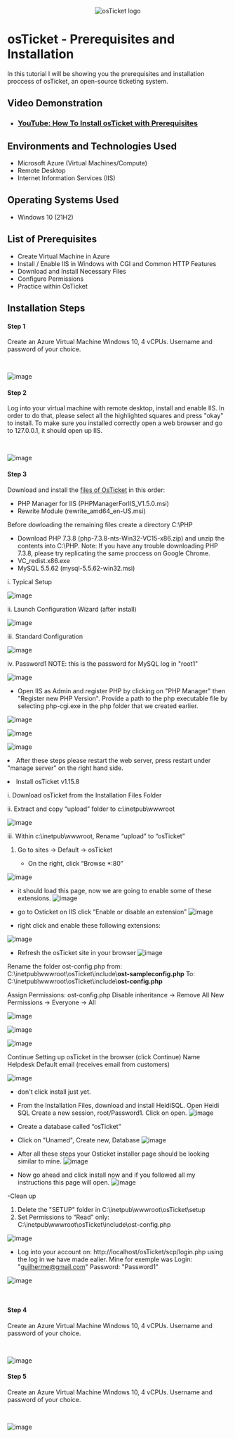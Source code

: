 <p align="center">
<img src="https://i.imgur.com/Clzj7Xs.png" alt="osTicket logo"/>
</p>

<h1>osTicket - Prerequisites and Installation</h1>
In this tutorial I will be showing you the prerequisites and installation proccess of osTicket, an open-source ticketing system.<br />


<h2>Video Demonstration</h2>

- ### [YouTube: How To Install osTicket with Prerequisites](https://www.youtube.com)

<h2>Environments and Technologies Used</h2>

- Microsoft Azure (Virtual Machines/Compute)
- Remote Desktop
- Internet Information Services (IIS)

<h2>Operating Systems Used </h2>

- Windows 10</b> (21H2)

<h2>List of Prerequisites</h2>

- Create Virtual Machine in Azure
- Install / Enable IIS in Windows with CGI and Common HTTP Features
- Download and Install Necessary Files
- Configure Permissions
- Practice within OsTicket

<h2>Installation Steps</h2>
<h4>Step 1</h4>
<p>Create an Azure Virtual Machine Windows 10, 4 vCPUs. Username and password of your choice.
</p>
<br />

![image](https://github.com/cardosoguisilva/osticket-prereqs/assets/157248613/95dccdcf-c4be-47f9-aec2-267e28a66071)

<h4>Step 2</h4>
<p>Log into your virtual machine with remote desktop, install and enable IIS. In order to do that, please select all the highlighted squares and press "okay" to install. To make sure you installed correctly open a web browser and go to 127.0.0.1, it should open up IIS.
</p>
<br />

![image](https://github.com/cardosoguisilva/osticket-prereqs/assets/157248613/049cab92-0ae8-4c8c-b464-3be2bade7ef5)


<h4>Step 3</h4>
<p>Download and install the <a href="https://drive.google.com/drive/u/1/folders/1APMfNyfNzcxZC6EzdaNfdZsUwxWYChf6">files of OsTicket</a> in this order:
</p>

- PHP Manager for IIS (PHPManagerForIIS_V1.5.0.msi)
- Rewrite Module (rewrite_amd64_en-US.msi)
  
<p> Before dowloading the remaining files create a directory C:\PHP </p>

- Download PHP 7.3.8 (php-7.3.8-nts-Win32-VC15-x86.zip) and unzip the contents into C:\PHP. Note: If you have any trouble downloading PHP 7.3.8, please try replicating the same proccess on Google Chrome.
- VC_redist.x86.exe
- MySQL 5.5.62 (mysql-5.5.62-win32.msi)
 <p>  i. Typical Setup </p>
 <p>
   
   ![image](https://github.com/cardosoguisilva/osticket-prereqs/assets/157248613/abe6e6d1-bd25-44a1-bfed-4969be4f8729)</p>

  ii. Launch Configuration Wizard (after install)
<p>
 
 ![image](https://github.com/cardosoguisilva/osticket-prereqs/assets/157248613/a6bc73c2-2ef9-4f8b-8dd7-acbf350bd060)
</p>

 
  iii. Standard Configuration
<p>
 
 ![image](https://github.com/cardosoguisilva/osticket-prereqs/assets/157248613/e50fdc9c-b923-480d-acf1-dcbf39868747)
</p>

  iv. Password1 NOTE: this is the password for MySQL log in "root1"
<p>
 
![image](https://github.com/cardosoguisilva/osticket-prereqs/assets/157248613/eeee7485-f263-46de-b0e9-9cac105fbf87)
</p>

- Open IIS as Admin and register PHP by clicking on "PHP Manager" then "Register new PHP Version". Provide a path to the php executable file by selecting php-cgi.exe in the php folder that we created earlier. </p>

![image](https://github.com/cardosoguisilva/osticket-prereqs/assets/157248613/0aeffeb9-f9fd-4422-be27-d7272385fc12)

![image](https://github.com/cardosoguisilva/osticket-prereqs/assets/157248613/0bf32214-250a-4704-847d-d05455f4f394)

![image](https://github.com/cardosoguisilva/osticket-prereqs/assets/157248613/4f2254bf-17ec-4c7d-b711-aac6ead8606f)


<p>
  <li>After these steps please restart the web server, press restart under "manage server" on the right hand side.</li>  </p>
 
<li> Install osTicket v1.15.8</li>
<p> </p>
<p>
i. Download osTicket from the Installation Files Folder
  </p>
<p>
ii. Extract and copy “upload” folder to c:\inetpub\wwwroot  </p>

 ![image](https://github.com/cardosoguisilva/osticket-prereqs/assets/157248613/be3ef338-14b7-485b-9e23-3ce39b24edf6)
  
    
<p>
iii. Within c:\inetpub\wwwroot, Rename “upload” to “osTicket”
</p>

<ol>
  <li>Go to sites -> Default -> osTicket</li>
<ul>
<li>On the right, click “Browse *:80”</li>
</ul>
</ol>

![image](https://github.com/cardosoguisilva/osticket-prereqs/assets/157248613/b3dbc1eb-3e46-4843-a34d-36ed8d9a8b8d)

- it should load this page, now we are going to enable some of these extensions.
![image](https://github.com/cardosoguisilva/osticket-prereqs/assets/157248613/b8f5f4aa-a391-4569-bc6b-0c35963b4583)

- go to Osticket on IIS click “Enable or disable an extension”
![image](https://github.com/cardosoguisilva/osticket-prereqs/assets/157248613/442733ea-411e-497d-a4ec-1f8099884b03)

- right click and enable these following extensions:

![image](https://github.com/cardosoguisilva/osticket-prereqs/assets/157248613/f33f12e2-bdb2-4925-b816-7dddef2fefdf)

- Refresh the osTicket site in your browser
![image](https://github.com/cardosoguisilva/osticket-prereqs/assets/157248613/88c82eb0-3103-4957-b088-ba3535a70097)

<p> Rename the folder ost-config.php from: C:\inetpub\wwwroot\osTicket\include\<b>ost-sampleconfig.php</b> To: C:\inetpub\wwwroot\osTicket\include\<b>ost-config.php</b>
<b></b>
 </p>

Assign Permissions: ost-config.php
Disable inheritance -> Remove All
New Permissions -> Everyone -> All

![image](https://github.com/cardosoguisilva/osticket-prereqs/assets/157248613/fc73daec-3207-4ee6-8243-19d3ede3894b)

![image](https://github.com/cardosoguisilva/osticket-prereqs/assets/157248613/1efa2622-1c78-4034-a2cc-e57a4b3d6c78)

![image](https://github.com/cardosoguisilva/osticket-prereqs/assets/157248613/0d61688b-fcd0-4643-bb57-189d87ba8c5e)

Continue Setting up osTicket in the browser (click Continue)
Name Helpdesk
Default email (receives email from customers)

 ![image](https://github.com/cardosoguisilva/osticket-prereqs/assets/157248613/adfba529-bdf0-4e0f-888a-d57f4157fdbd)

- don't click install just yet.

- From the Installation Files, download and install HeidiSQL.
Open Heidi SQL
Create a new session, root/Password1. Click on open.
![image](https://github.com/cardosoguisilva/osticket-prereqs/assets/157248613/55fe518a-e473-4849-a2c0-b6783273310a)


- Create a database called “osTicket”
- Click on "Unamed", Create new, Database
![image](https://github.com/cardosoguisilva/osticket-prereqs/assets/157248613/56f6172d-ac90-44e7-b046-84d15e2a5d8a)
  
- After all these steps your Osticket installer page should be looking similar to mine.
![image](https://github.com/cardosoguisilva/osticket-prereqs/assets/157248613/c035d098-e7fb-4366-aaa0-324b9338b175)

- Now go ahead and click install now and if you followed all my instructions this page will open.
![image](https://github.com/cardosoguisilva/osticket-prereqs/assets/157248613/f9ad1af7-75e6-4778-8e77-7cd48fa8dfb0)

-Clean up
1) Delete the "SETUP" folder in C:\inetpub\wwwroot\osTicket\setup 
2) Set Permissions to “Read” only: C:\inetpub\wwwroot\osTicket\include\ost-config.php

![image](https://github.com/cardosoguisilva/osticket-prereqs/assets/157248613/01973ec7-8029-41ff-a945-5e98131c04cf)


-  Log into your account on: http://localhost/osTicket/scp/login.php using the log in we have made ealier. Mine for exemple was Login: "guilherme@gmail.com" Password: "Password1"

![image](https://github.com/cardosoguisilva/osticket-prereqs/assets/157248613/a18784e2-a448-4d79-a639-2593bc6221eb)


<br />

<h4>Step 4</h4>
<p>Create an Azure Virtual Machine Windows 10, 4 vCPUs. Username and password of your choice.
</p>
<br />

![image](https://github.com/cardosoguisilva/osticket-prereqs/assets/157248613/95dccdcf-c4be-47f9-aec2-267e28a66071)
<h4>Step 5</h4>
<p>Create an Azure Virtual Machine Windows 10, 4 vCPUs. Username and password of your choice.
</p>
<br />

![image](https://github.com/cardosoguisilva/osticket-prereqs/assets/157248613/95dccdcf-c4be-47f9-aec2-267e28a66071)
